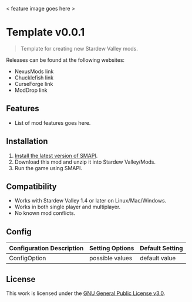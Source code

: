 < feature image goes here >

# Template v0.0.1

> Template for creating new Stardew Valley mods.

Releases can be found at the following websites:

- NexusMods link
- Chucklefish link
- CurseForge link
- ModDrop link

## Features

- List of mod features goes here.

## Installation

1. [Install the latest version of SMAPI](https://smapi.io/).
1. Download this mod and unzip it into Stardew Valley/Mods.
1. Run the game using SMAPI.

## Compatibility

- Works with Stardew Valley 1.4 or later on Linux/Mac/Windows.
- Works in both single player and multiplayer.
- No known mod conflicts.

## Config

| Configuration Description                                | Setting Options | Default Setting |
| -------------------------------------------------------- | -------- | -------- |
| ConfigOption     | possible values   | default value |

## License

This work is licensed under the [GNU General Public License v3.0](LICENSE).
